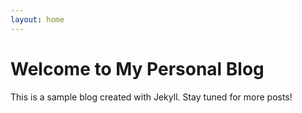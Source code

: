```yaml
---
layout: home
---
```


# Welcome to My Personal Blog

This is a sample blog created with Jekyll. Stay tuned for more posts!
